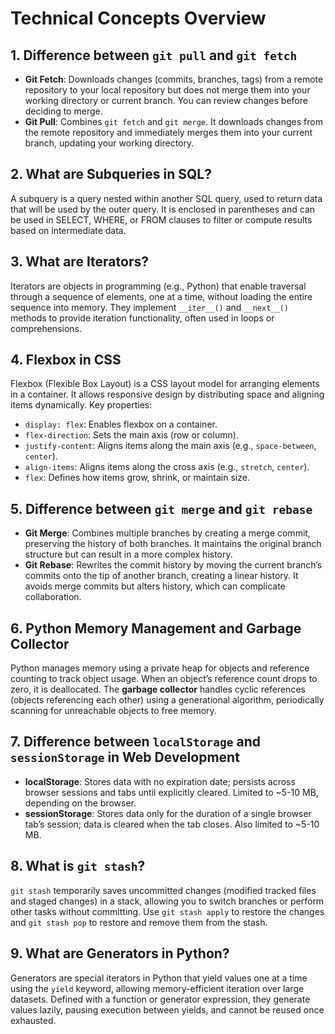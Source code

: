 # Technical Concepts Overview

## 1. Difference between `git pull` and `git fetch`
- **Git Fetch**: Downloads changes (commits, branches, tags) from a remote repository to your local repository but does not merge them into your working directory or current branch. You can review changes before deciding to merge.
- **Git Pull**: Combines `git fetch` and `git merge`. It downloads changes from the remote repository and immediately merges them into your current branch, updating your working directory.

## 2. What are Subqueries in SQL?
A subquery is a query nested within another SQL query, used to return data that will be used by the outer query. It is enclosed in parentheses and can be used in SELECT, WHERE, or FROM clauses to filter or compute results based on intermediate data.

## 3. What are Iterators?
Iterators are objects in programming (e.g., Python) that enable traversal through a sequence of elements, one at a time, without loading the entire sequence into memory. They implement `__iter__()` and `__next__()` methods to provide iteration functionality, often used in loops or comprehensions.

## 4. Flexbox in CSS
Flexbox (Flexible Box Layout) is a CSS layout model for arranging elements in a container. It allows responsive design by distributing space and aligning items dynamically. Key properties:
- `display: flex`: Enables flexbox on a container.
- `flex-direction`: Sets the main axis (row or column).
- `justify-content`: Aligns items along the main axis (e.g., `space-between`, `center`).
- `align-items`: Aligns items along the cross axis (e.g., `stretch`, `center`).
- `flex`: Defines how items grow, shrink, or maintain size.

## 5. Difference between `git merge` and `git rebase`
- **Git Merge**: Combines multiple branches by creating a merge commit, preserving the history of both branches. It maintains the original branch structure but can result in a more complex history.
- **Git Rebase**: Rewrites the commit history by moving the current branch’s commits onto the tip of another branch, creating a linear history. It avoids merge commits but alters history, which can complicate collaboration.

## 6. Python Memory Management and Garbage Collector
Python manages memory using a private heap for objects and reference counting to track object usage. When an object’s reference count drops to zero, it is deallocated. The **garbage collector** handles cyclic references (objects referencing each other) using a generational algorithm, periodically scanning for unreachable objects to free memory.

## 7. Difference between `localStorage` and `sessionStorage` in Web Development
- **localStorage**: Stores data with no expiration date; persists across browser sessions and tabs until explicitly cleared. Limited to ~5-10 MB, depending on the browser.
- **sessionStorage**: Stores data only for the duration of a single browser tab’s session; data is cleared when the tab closes. Also limited to ~5-10 MB.

## 8. What is `git stash`?
`git stash` temporarily saves uncommitted changes (modified tracked files and staged changes) in a stack, allowing you to switch branches or perform other tasks without committing. Use `git stash apply` to restore the changes and `git stash pop` to restore and remove them from the stash.

## 9. What are Generators in Python?
Generators are special iterators in Python that yield values one at a time using the `yield` keyword, allowing memory-efficient iteration over large datasets. Defined with a function or generator expression, they generate values lazily, pausing execution between yields, and cannot be reused once exhausted.